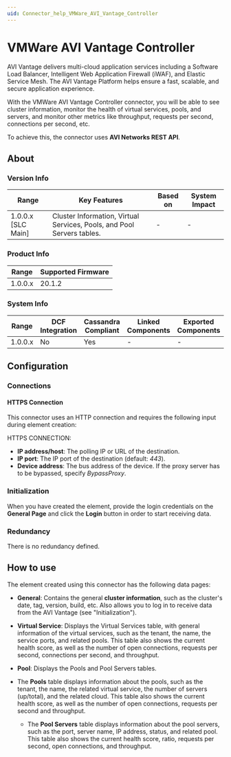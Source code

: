 ```yaml
---
uid: Connector_help_VMWare_AVI_Vantage_Controller
---
```


# VMWare AVI Vantage Controller

AVI Vantage delivers multi-cloud application services including a Software Load Balancer, Intelligent Web Application Firewall (iWAF), and Elastic Service Mesh. The AVI Vantage Platform helps ensure a fast, scalable, and secure application experience.

With the VMWare AVI Vantage Controller connector, you will be able to see cluster information, monitor the health of virtual services, pools, and servers, and monitor other metrics like throughput, requests per second, connections per second, etc.

To achieve this, the connector uses **AVI Networks REST API**.

## About

### Version Info

| **Range**            | **Key Features**                                                       | **Based on** | **System Impact** |
|----------------------|------------------------------------------------------------------------|--------------|-------------------|
| 1.0.0.x [SLC Main]   | Cluster Information, Virtual Services, Pools, and Pool Servers tables. | -            | -                 |

### Product Info

| Range     | Supported Firmware     |
|-----------|------------------------|
| 1.0.0.x   | 20.1.2                 |

### System Info

| Range     | DCF Integration     | Cassandra Compliant     | Linked Components     | Exported Components     |
|-----------|---------------------|-------------------------|-----------------------|-------------------------|
| 1.0.0.x   | No                  | Yes                     | -                     | -                       |

## Configuration

### Connections

#### HTTPS Connection

This connector uses an HTTP connection and requires the following input during element creation:

HTTPS CONNECTION:

- **IP address/host**: The polling IP or URL of the destination.
- **IP port**: The IP port of the destination (default: *443*).
- **Device address**: The bus address of the device. If the proxy server has to be bypassed, specify *BypassProxy*.

### Initialization

When you have created the element, provide the login credentials on the **General Page** and click the **Login** button in order to start receiving data.

### Redundancy

There is no redundancy defined.

## How to use

The element created using this connector has the following data pages:

- **General**: Contains the general **cluster information**, such as the cluster's date, tag, version, build, etc. Also allows you to log in to receive data from the AVI Vantage (see "Initialization").

- **Virtual Service**: Displays the Virtual Services table, with general information of the virtual services, such as the tenant, the name, the service ports, and related pools. This table also shows the current health score, as well as the number of open connections, requests per second, connections per second, and throughput.

- **Pool**: Displays the Pools and Pool Servers tables.

- The **Pools** table displays information about the pools, such as the tenant, the name, the related virtual service, the number of servers (up/total), and the related cloud. This table also shows the current health score, as well as the number of open connections, requests per second and throughput.
  - The **Pool Servers** table displays information about the pool servers, such as the port, server name, IP address, status, and related pool. This table also shows the current health score, ratio, requests per second, open connections, and throughput.
